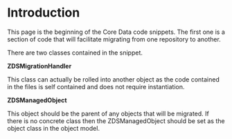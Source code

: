 # Introduction #

This page is the beginning of the Core Data code snippets.  The first one is a section of code that will facilitate migrating from one repository to another.

There are two classes contained in the snippet.

**ZDSMigrationHandler**

This class can actually be rolled into another object as the code contained in the files is self contained and does not require instantiation.

**ZDSManagedObject**

This object should be the parent of any objects that will be migrated.  If there is no concrete class then the ZDSManagedObject should be set as the object class in the object model.
